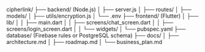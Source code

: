 
cipherlink/
├── backend/ (Node.js)
│   ├── server.js
│   ├── routes/
│   ├── models/
│   ├── utils/encryption.js
│   └── .env
├── frontend/ (Flutter)
│   ├── lib/
│   │   ├── main.dart
│   │   ├── screens/chat_screen.dart
│   │   ├── screens/login_screen.dart
│   │   └── widgets/
│   └── pubspec.yaml
├── database/ (Firebase rules or PostgreSQL schema)
├── docs/
│   ├── architecture.md
│   ├── roadmap.md
│   └── business_plan.md